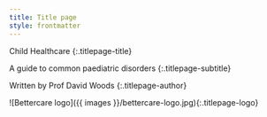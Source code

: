 ```yaml
---
title: Title page
style: frontmatter
---
```


Child Healthcare
{:.titlepage-title}

A guide to common paediatric disorders
{:.titlepage-subtitle}

Written by Prof David Woods
{:.titlepage-author}

![Bettercare logo]({{ images }}/bettercare-logo.jpg){:.titlepage-logo}
